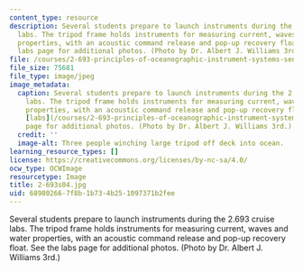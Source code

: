 ```yaml
---
content_type: resource
description: Several students prepare to launch instruments during the 2.693 cruise
  labs. The tripod frame holds instruments for measuring current, waves and water
  properties, with an acoustic command release and pop-up recovery float. See the
  labs page for additional photos. (Photo by Dr. Albert J. Williams 3rd.)
file: /courses/2-693-principles-of-oceanographic-instrument-systems-sensors-and-measurements-13-998-spring-2004/689802667f8b1b734b251097371b2fee_2-693s04.jpg
file_size: 75681
file_type: image/jpeg
image_metadata:
  caption: Several students prepare to launch instruments during the 2.693 cruise
    labs. The tripod frame holds instruments for measuring current, waves and water
    properties, with an acoustic command release and pop-up recovery float. See the
    [labs](/courses/2-693-principles-of-oceanographic-instrument-systems-sensors-and-measurements-13-998-spring-2004/pages/labs)
    page for additional photos. (Photo by Dr. Albert J. Williams 3rd.)
  credit: ''
  image-alt: Three people winching large tripod off deck into ocean.
learning_resource_types: []
license: https://creativecommons.org/licenses/by-nc-sa/4.0/
ocw_type: OCWImage
resourcetype: Image
title: 2-693s04.jpg
uid: 68980266-7f8b-1b73-4b25-1097371b2fee
---
```

Several students prepare to launch instruments during the 2.693 cruise labs. The tripod frame holds instruments for measuring current, waves and water properties, with an acoustic command release and pop-up recovery float. See the labs page for additional photos. (Photo by Dr. Albert J. Williams 3rd.)